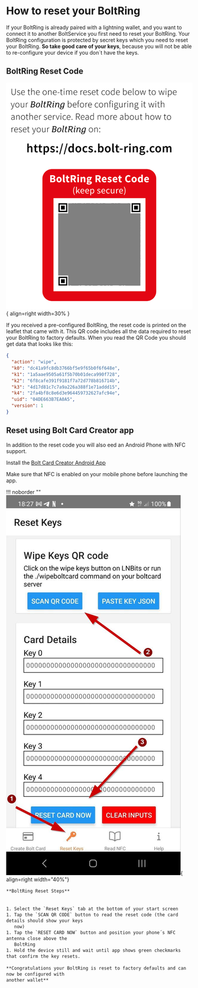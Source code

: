 # How to reset your BoltRing

If your BoltRing is already paired with a lightning wallet, and you want to connect it to another 
BoltService you first need to reset your BoltRing. Your BoltRing configuration is protected by 
secret keys which you need to reset your BoltRing. **So take good care of your keys**, because you 
will not be able to re-configure your device if you don´t have the keys.

## BoltRing Reset Code

![Breez Logo](images/bolt-ring-reset-code.png){ align=right width=30% }

If you received a pre-configured BoltRing, the reset code is printed on the leaflet that came with
it. This QR code includes all the data required to reset your BoltRing to factory
defaults. When you read the QR Code you should get data that looks like this:

```json
{
  "action": "wipe",
  "k0": "dc41a9fc8db3766bf5e9f65b0f6f648e",
  "k1": "1a5aae9505a61f5b70b01deca990f728",
  "k2": "6f8cafe391f9181f7a72d778b816714b",
  "k3": "4d17d81c7c7a9a226a388f1e71addd15",
  "k4": "2fa4bf8c8e6d3e964459732627afc94e",
  "uid": "04DE663B7EA0A5",
  "version": 1
}
```

## Reset using Bolt Card Creator app

In addition to the reset code you will also eed an Android Phone with NFC support.

Install the
[Bolt Card Creator Android App](https://play.google.com/store/apps/details?id=com.lightningnfcapp)    

Make sure that NFC is enabled on your mobile phone before launching the app.


!!! noborder ""
    ![LNbits Bolt Card Create QR Code](images/bolt-ring-reset-screen.jpg){ align=right width="40%"}

    **BoltRing Reset Steps**


    1. Select the `Reset Keys` tab at the bottom of your start screen
    1. Tap the `SCAN QR CODE` button to read the reset code (the card details should show your keys
       now)
    1. Tap the `RESET CARD NOW` button and position your phone´s NFC antenna close above the
       BoltRing
    1. Hold the device still and wait until app shows green checkmarks that confirm the key resets.

    **Congratulations your BoltRing is reset to factory defaults and can now be configured with
    another wallet**

